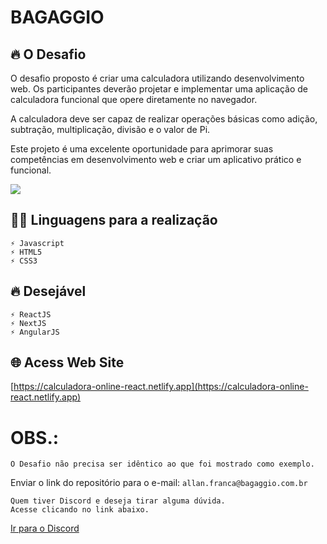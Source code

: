 # BAGAGGIO

## 🔥 O Desafio

<p>
    O desafio proposto é criar uma calculadora utilizando desenvolvimento web. Os   participantes deverão projetar e implementar uma aplicação de calculadora funcional que   opere diretamente no navegador.
</p>
<p>
    A calculadora deve ser capaz de realizar operações básicas como adição, subtração, multiplicação, divisão e o valor de Pi.
</p>
<p>
    Este projeto é uma excelente oportunidade para aprimorar suas competências em  desenvolvimento web e criar um aplicativo prático e funcional.
 </p>

<img src="https://github.com/Drarlian/Calculadora-React/assets/42438006/3e9fedf4-6f5a-46dc-9b33-45d0074e7a4f"/>

## 👩‍💻 Linguagens para a realização

    ⚡ Javascript
    ⚡ HTML5
    ⚡ CSS3

## 🔥 Desejável
    ⚡ ReactJS
    ⚡ NextJS
    ⚡ AngularJS

## 🌐 Acess Web Site

[https://calculadora-online-react.netlify.app](https://calculadora-online-react.netlify.app)

# OBS.:

```
O Desafio não precisa ser idêntico ao que foi mostrado como exemplo. 
```

Enviar o link do repositório para o e-mail: ```allan.franca@bagaggio.com.br```
<br/>

<p>

	Quem tiver Discord e deseja tirar alguma dúvida.
	Acesse clicando no link abaixo.
</p>
<a href="https://discord.gg/dMyHAEuC">Ir para o Discord</a>
